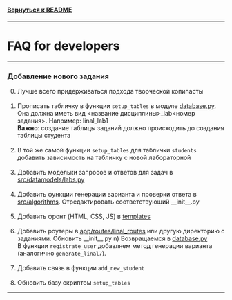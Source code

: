 #### [Вернуться к README](../README.md)

---

# FAQ for developers


---

### Добавление нового задания
0) Лучше всего придерживаться подхода творческой копипасты
\
\
[]()
1) Прописать табличку в функции `setup_tables` в модуле [database.py](../database_pg/database.py).
Она должна иметь вид <название дисциплины>_lab<номер задания>. Например: linal_lab1 \
**Важно**: создание таблицы заданий должно происходить до создания таблицы студента
\
\
[]()
2) В той же самой функции `setup_tables` для таблички `students` добавить зависимость на табличку с новой лабораторной
\
\
[]()
3) Добавить модельки запросов и ответов для задач в  [src/datamodels/labs.py](../src/datamodels/labs.py)
\
\
[]()
4) Добавить функции генерации варианта и проверки ответа в [src/algorithms](../src/algorithms). Отредактировать соответствующий \_\_init\_\_.py
\
\
[]()
5) Добавить фронт (HTML, CSS, JS) в [templates](../templates)
\
\
[]()
6) Добавить роутеры в [app/routes/linal_routes](../app/routes/linal_routes) или другую директорию с заданиями. Обновить \_\_init\_\_.py
n) Возвращаемся в [database.py](../database_pg/database.py) \
В функции `registrate_user` добавляем метод генерации варианта (аналогично `generate_linal7`).
\
\
[]()
7) Добавить связь в функции `add_new_student`
\
\
[]()
8) Обновить базу скриптом `setup_tables`

---
